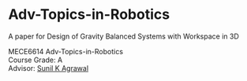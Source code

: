 # Adv-Topics-in-Robotics
A paper for Design of Gravity Balanced Systems with Workspace in 3D <br>

MECE6614 Adv-Topics-in-Robotics <br>
Course Grade: A <br>
Advisor: [Sunil K Agrawal](https://scholar.google.com/citations?user=zavGyr4AAAAJ&hl=en)<br>
